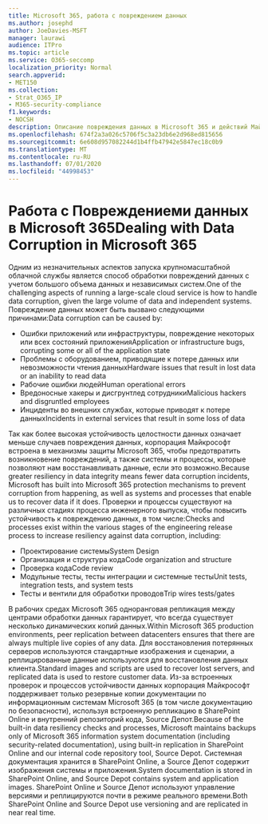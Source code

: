 ```yaml
---
title: Microsoft 365, работа с повреждением данных
ms.author: josephd
author: JoeDavies-MSFT
manager: laurawi
audience: ITPro
ms.topic: article
ms.service: O365-seccomp
localization_priority: Normal
search.appverid:
- MET150
ms.collection:
- Strat_O365_IP
- M365-security-compliance
f1.keywords:
- NOCSH
description: Описание повреждения данных в Microsoft 365 и действий Майкрософт по предотвращению и восстановлению.
ms.openlocfilehash: 674f2a3a026c5706f5c3a23db6e2d968ed815656
ms.sourcegitcommit: 6e608d957082244d1b4ffb47942e5847ec18c0b9
ms.translationtype: MT
ms.contentlocale: ru-RU
ms.lasthandoff: 07/01/2020
ms.locfileid: "44998453"
---
```

# <a name="dealing-with-data-corruption-in-microsoft-365"></a><span data-ttu-id="5d653-103">Работа с Повреждениеми данных в Microsoft 365</span><span class="sxs-lookup"><span data-stu-id="5d653-103">Dealing with Data Corruption in Microsoft 365</span></span>

<span data-ttu-id="5d653-104">Одним из незначительных аспектов запуска крупномасштабной облачной службы является способ обработки повреждений данных с учетом большого объема данных и независимых систем.</span><span class="sxs-lookup"><span data-stu-id="5d653-104">One of the challenging aspects of running a large-scale cloud service is how to handle data corruption, given the large volume of data and independent systems.</span></span> <span data-ttu-id="5d653-105">Повреждение данных может быть вызвано следующими причинами:</span><span class="sxs-lookup"><span data-stu-id="5d653-105">Data corruption can be caused by:</span></span>

- <span data-ttu-id="5d653-106">Ошибки приложений или инфраструктуры, повреждение некоторых или всех состояний приложения</span><span class="sxs-lookup"><span data-stu-id="5d653-106">Application or infrastructure bugs, corrupting some or all of the application state</span></span>
- <span data-ttu-id="5d653-107">Проблемы с оборудованием, приводящие к потере данных или невозможности чтения данных</span><span class="sxs-lookup"><span data-stu-id="5d653-107">Hardware issues that result in lost data or an inability to read data</span></span>
- <span data-ttu-id="5d653-108">Рабочие ошибки людей</span><span class="sxs-lookup"><span data-stu-id="5d653-108">Human operational errors</span></span>
- <span data-ttu-id="5d653-109">Вредоносные хакеры и дисгрунтлед сотрудники</span><span class="sxs-lookup"><span data-stu-id="5d653-109">Malicious hackers and disgruntled employees</span></span>
- <span data-ttu-id="5d653-110">Инциденты во внешних службах, которые приводят к потере данных</span><span class="sxs-lookup"><span data-stu-id="5d653-110">Incidents in external services that result in some loss of data</span></span>

<span data-ttu-id="5d653-111">Так как более высокая устойчивость целостности данных означает меньше случаев повреждения данных, корпорация Майкрософт встроена в механизмы защиты Microsoft 365, чтобы предотвратить возникновение повреждений, а также системы и процессы, которые позволяют нам восстанавливать данные, если это возможно.</span><span class="sxs-lookup"><span data-stu-id="5d653-111">Because greater resiliency in data integrity means fewer data corruption incidents, Microsoft has built into Microsoft 365 protection mechanisms to prevent corruption from happening, as well as systems and processes that enable us to recover data if it does.</span></span> <span data-ttu-id="5d653-112">Проверки и процессы существуют на различных стадиях процесса инженерного выпуска, чтобы повысить устойчивость к повреждению данных, в том числе:</span><span class="sxs-lookup"><span data-stu-id="5d653-112">Checks and processes exist within the various stages of the engineering release process to increase resiliency against data corruption, including:</span></span>

- <span data-ttu-id="5d653-113">Проектирование системы</span><span class="sxs-lookup"><span data-stu-id="5d653-113">System Design</span></span>
- <span data-ttu-id="5d653-114">Организация и структура кода</span><span class="sxs-lookup"><span data-stu-id="5d653-114">Code organization and structure</span></span>
- <span data-ttu-id="5d653-115">Проверка кода</span><span class="sxs-lookup"><span data-stu-id="5d653-115">Code review</span></span>
- <span data-ttu-id="5d653-116">Модульные тесты, тесты интеграции и системные тесты</span><span class="sxs-lookup"><span data-stu-id="5d653-116">Unit tests, integration tests, and system tests</span></span>
- <span data-ttu-id="5d653-117">Тесты и вентили для обработки проводов</span><span class="sxs-lookup"><span data-stu-id="5d653-117">Trip wires tests/gates</span></span>

<span data-ttu-id="5d653-118">В рабочих средах Microsoft 365 одноранговая репликация между центрами обработки данных гарантирует, что всегда существует несколько динамических копий данных.</span><span class="sxs-lookup"><span data-stu-id="5d653-118">Within Microsoft 365 production environments, peer replication between datacenters ensures that there are always multiple live copies of any data.</span></span> <span data-ttu-id="5d653-119">Для восстановления потерянных серверов используются стандартные изображения и сценарии, а реплицированные данные используются для восстановления данных клиента.</span><span class="sxs-lookup"><span data-stu-id="5d653-119">Standard images and scripts are used to recover lost servers, and replicated data is used to restore customer data.</span></span> <span data-ttu-id="5d653-120">Из-за встроенных проверок и процессов устойчивости данных корпорация Майкрософт поддерживает только резервные копии документации по информационным системам Microsoft 365 (в том числе документацию по безопасности), используя встроенную репликацию в SharePoint Online и внутренний репозиторий кода, Source Депот.</span><span class="sxs-lookup"><span data-stu-id="5d653-120">Because of the built-in data resiliency checks and processes, Microsoft maintains backups only of Microsoft 365 information system documentation (including security-related documentation), using built-in replication in SharePoint Online and our internal code repository tool, Source Depot.</span></span> <span data-ttu-id="5d653-121">Системная документация хранится в SharePoint Online, а Source Депот содержит изображения системы и приложения.</span><span class="sxs-lookup"><span data-stu-id="5d653-121">System documentation is stored in SharePoint Online, and Source Depot contains system and application images.</span></span> <span data-ttu-id="5d653-122">SharePoint Online и Source Депот используют управление версиями и реплицируются почти в режиме реального времени.</span><span class="sxs-lookup"><span data-stu-id="5d653-122">Both SharePoint Online and Source Depot use versioning and are replicated in near real time.</span></span>
